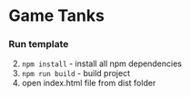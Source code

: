 # Game Tanks

### Run template
2. ``` npm install ``` - install all npm dependencies
3. ``` npm run build ``` - build project
4. open index.html file from dist folder
